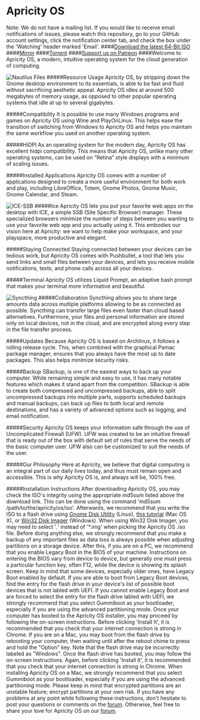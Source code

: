 # Apricity OS
Note: We do not have a mailing list. If you would like to receive email notifications of issues, please watch this repository, go to your GitHub account settings, click the notification center tab, and check the box under the 'Watching' header marked 'Email'.
####[Download the latest 64-Bit ISO](http://apricityos.com/iso/apricity_os-08.2015-beta.iso)
####[Mirror](https://sourceforge.net/projects/apricityos/files/apricity_os-08.2015-beta.iso/download)
####[Torrent](http://apricityos.com/iso/apricity_os-08.2015-beta.torrent)
####[Support us on Patreon](http://www.patreon.com/apricity)
####Welcome to Apricity OS, a modern, intuitive operating system for the cloud generation of computing. 

![Nautilus Files](http://apricityos.com/assets/img/back/apricity-laptop.jpg)
#####Resource Usage
Apricity OS, by stripping down the Gnome desktop environment to its essentials, is able to be fast and fluid without sacrificing aesthetic appeal. Apricity OS idles at around 500 megabytes of memory usage, as opposed to other popular operating systems that idle at up to several gigabytes.

#####Compatibility
It is possible to use many Windows programs and games on Apricity OS using Wine and PlayOnLinux. This helps ease the transition of switching from Windows to Apricity OS and helps you maintain the same workflow you used on another operating system.

#####HiDPI
As an operating system for the modern day, Apricity OS has excellent hidpi compatibility. This means that Apricity OS, unlike many other operating systems, can be used on “Retina” style displays with a minimum of scaling issues.

#####Installed Applications
Apricity OS comes with a number of applications designed to create a more useful environment for both work and play, including LibreOffice, Totem, Gnome Photos, Gnome Music, Gnome Calendar, and Steam.
	
![ICE-SSB](http://apricityos.com/assets/img/back/apricity-laptop-ice.jpg)
#####Ice
Apricity OS lets you put your favorite web apps on the desktop with ICE, a simple SSB (Site Specific Browser) manager. These specialized browsers minimize the number of steps between you wanting to use your favorite web app and you actually using it. This embodies our vision here at Apricity: we want to help make your workspace, and your playspace, more productive and elegant.

#####Staying Connected
Staying connected between your devices can be tedious work, but Apricity OS comes with Pushbullet, a tool that lets you send links and small files between your devices, and lets you receive mobile notifications, texts, and phone calls across all your devices.

#####Terminal
Apricity OS utilizes Liquid Prompt, an adaptive bash prompt that makes your terminal more informative and beautiful.

![Syncthing](http://apricityos.com/assets/img/back/apricity-laptop-syncthing.jpg)
#####Collaboration
Syncthing allows you to share large amounts data across multiple platforms allowing to be as connected as possible. Syncthing can transfer large files even faster than cloud based alternatives. Furthermore, your files and personal information are stored only on local devices, not in the cloud, and are encrypted along every step in the file transfer process.

#####Updates
Because Apricity OS is based on Archlinux, it follows a rolling release cycle. This, when combined with the graphical Pamac package manager, ensures that you always have the most up to date packages. This also helps minimize security risks.

#####Backup
SBackup, is one of the easiest ways to back up your computer. While remaining simple and easy to use, it has many notable features which makes it stand apart from the competition. SBackup is able to create both compressed and uncompressed backups, able to split uncompressed backups into multiple parts, supports scheduled backups and manual backups, can back up files to both local and remote destinations, and has a variety of advanced options such as logging, and email notification. 

#####Security
Apricity OS keeps your information safe through the use of Uncomplicated Firewall (UFW).  UFW was created to be an intuitive firewall that is ready out of the box with default set of rules that serve the needs of the basic computer user. UFW also can be customized to suit the needs of the user.

#####Our Philosophy
Here at Apricity, we believe that digital computing is an integral part of our daily lives today, and thus must remain open and accessible. This is why Apricity OS is, and always will be, 100% free.

#####Installation Instructions
After downloading Apricity OS, you may check the ISO's integrity using the appropriate md5sum listed above the download link. This can be done using the command 'md5sum /path/to/the/apricity/os/iso'. Afterwards, we recommend that you write the ISO to a flash drive using [Gnome Disk Utility](https://launchpad.net/gnome-disk-utility) (Linux), [this tutorial](http://osxdaily.com/2015/06/05/copy-iso-to-usb-drive-mac-os-x-command/) (Mac OS X), or [Win32 Disk Imager](http://sourceforge.net/projects/win32diskimager/) (Windows). When using Win32 Disk Imager, you may need to select '*.*' instead of '*.img' when picking the Apricity OS .iso file. Before doing anything else, we strongly recommend that you make a backup of any important files as data loss is always possible when adjusting partitions on a storage device. After this, if you are on a PC, we recommend that you enable Legacy Boot in the BIOS of your machine. Instructions on entering the BIOS vary from device to device, but generally one must press a particular function key, often F12, while the device is showing its splash screen. Keep in mind that some devices, especially older ones, have Legacy Boot enabled by default. If you are able to boot from Legacy Boot devices, find the entry for the flash drive in your device's list of possible boot devices that is not labled with UEFI. If you cannot enable Legacy Boot and are forced to select the entry for the flash drive labled with UEFI, we strongly recommend that you select Gummiboot as your bootloader, especially if you are using the advanced partitioning mode. Once your computer has booted to the Apricity OS installer, you may proceed by following the on-screen instructions. Before clicking 'Install It', it is recommended that you check that your internet connection is strong in Chrome. If you are on a Mac, you may boot from the flash drive by rebooting your computer, then waiting until after the reboot chime to press and hold the "Option" key. Note that the flash drive may be incorrectly labeled as "Windows". Once the flash drive has booted, you may follow the on-screen instructions. Again, before clicking 'Install It', it is recommended that you check that your internet connection is strong in Chrome. When installing Apricity OS on a Mac, we strongly recommend that you select Gummiboot as your bootloader, especially if you are using the advanced partitioning mode. Please keep in mind that encrypted partitions are an unstable feature; encrypt partitions at your own risk. If you have any problems at any point while following these instructions, don't hesitate to post your questions or comments on the [forum](http://apricityos.com/forum). Otherwise, feel free to share your love for Apricity OS on our [forum](http://apricityos.com/forum).
